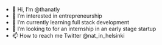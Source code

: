 - 👋 Hi, I’m @thanatly
- 👀 I’m interested in entrepreneurship
- 🌱 I’m currently learning full stack development
- 💞️ I’m looking to for an internship in an early stage startup
- 📫 How to reach me Twitter @nat_in_helsinki

<!---
thanatly/thanatly is a ✨ special ✨ repository because its `README.md` (this file) appears on your GitHub profile.
You can click the Preview link to take a look at your changes.
--->
